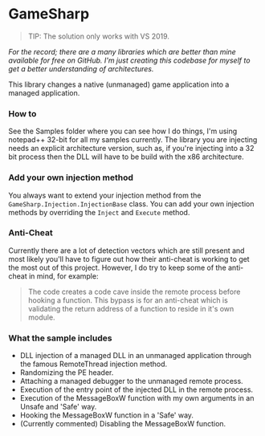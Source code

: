 # GameSharp

> TIP: The solution only works with VS 2019.

*For the record; there are a many libraries which are better than mine available for free on GitHub.
I'm just creating this codebase for myself to get a better understanding of architectures.*

This library changes a native (unmanaged) game application into a managed application.

### How to

See the Samples folder where you can see how I do things, I'm using notepad++ 32-bit for all my samples currently.
The library you are injecting needs an explicit architecture version, such as, if you're injecting into a 32 bit process then the DLL will have to be build with the x86 architecture.

### Add your own injection method

You always want to extend your injection method from the `GameSharp.Injection.InjectionBase` class.
You can add your own injection methods by overriding the `Inject` and `Execute` method.

### Anti-Cheat

Currently there are a lot of detection vectors which are still present and most likely you'll have to figure out how their anti-cheat is working to get the most out of this project.
However, I do try to keep some of the anti-cheat in mind, for example:
> The code creates a code cave inside the remote process before hooking a function.
> This bypass is for an anti-cheat which is validating the return address of a function to reside in it's own module.

### What the sample includes

- DLL injection of a managed DLL in an unmanaged application through the famous RemoteThread injection method.
- Randomizing the PE header.
- Attaching a managed debugger to the unmanaged remote process.
- Execution of the entry point of the injected DLL in the remote process.
- Execution of the MessageBoxW function with my own arguments in an Unsafe and 'Safe' way.
- Hooking the MessageBoxW function in a 'Safe' way.
- (Currently commented) Disabling the MessageBoxW function.
